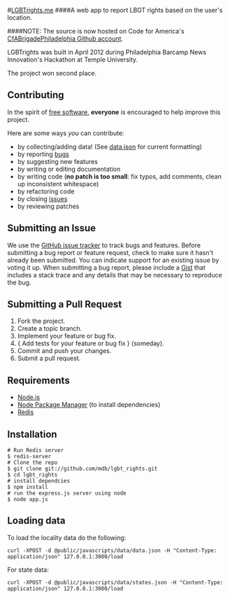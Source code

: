 #[LGBTrights.me](LGBTrights.me)
####A web app to report LBGT rights based on the user's location.

####NOTE: The source is now hosted on Code for America's [CfABrigadePhiladelphia Github account](https://github.com/CfABrigadePhiladelphia/lgbt-rights).

LGBTrights was built in April 2012 during Philadelphia Barcamp News Innovation's Hackathon at Temple University.

The project won second place.

## <a name="contributing"></a>Contributing
In the spirit of [free software][free-sw], **everyone** is encouraged to help
improve this project.

[free-sw]: http://www.fsf.org/licensing/essays/free-sw.html

Here are some ways *you* can contribute:

* by collecting/adding data! (See [data.json](https://github.com/mdb/lgbt_rights/blob/master/public/javascripts/data/data.json) for current formatting)
* by reporting [bugs][issues]
* by suggesting new features
* by writing or editing documentation
* by writing code (**no patch is too small**: fix typos, add comments, clean up
  inconsistent whitespace)
* by refactoring code
* by closing [issues][]
* by reviewing patches

[issues]: https://github.com/mdb/lgbt_rights/issues

## <a name="issues"></a>Submitting an Issue
We use the [GitHub issue tracker][issues] to track bugs and features. Before
submitting a bug report or feature request, check to make sure it hasn't
already been submitted. You can indicate support for an existing issue by
voting it up. When submitting a bug report, please include a [Gist][] that
includes a stack trace and any details that may be necessary to reproduce the
bug. 

[gist]: https://gist.github.com/

## <a name="pulls"></a>Submitting a Pull Request
1. Fork the project.
2. Create a topic branch.
3. Implement your feature or bug fix.
4. { Add tests for your feature or bug fix } (someday).
5. Commit and push your changes.
6. Submit a pull request.

## Requirements
- [Node.js](http://nodejs.org)
- [Node Package Manager](http://npmjs.org) (to install dependencies)
- [Redis](http://redis.io)

## Installation
	# Run Redis server
	$ redis-server
	# Clone the repo
	$ git clone git://github.com/mdb/lgbt_rights.git
	$ cd lgbt_rights
	# install dependcies
	$ npm install
	# run the express.js server using node
	$ node app.js
	

## Loading data
To load the locality data do the following:

    curl -XPOST -d @public/javascripts/data/data.json -H "Content-Type: application/json" 127.0.0.1:3000/load

For state data:

    curl -XPOST -d @public/javascripts/data/states.json -H "Content-Type: application/json" 127.0.0.1:3000/load
